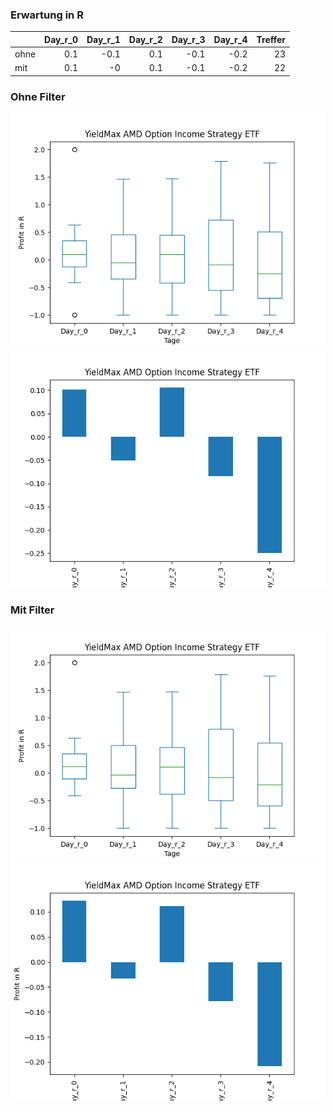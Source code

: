 ### Erwartung in R
|      |   Day_r_0 |   Day_r_1 |   Day_r_2 |   Day_r_3 |   Day_r_4 |   Treffer |
|:-----|----------:|----------:|----------:|----------:|----------:|----------:|
| ohne |       0.1 |      -0.1 |       0.1 |      -0.1 |      -0.2 |        23 |
| mit  |       0.1 |      -0   |       0.1 |      -0.1 |      -0.2 |        22 |

### Ohne Filter
![image info](./data/AMDY_box_all.png)
![image info](./data/AMDY_median_all.png)

### Mit Filter
![image info](./data/AMDY_box_filtered.png)
![image info](./data/AMDY_median_filtered.png)